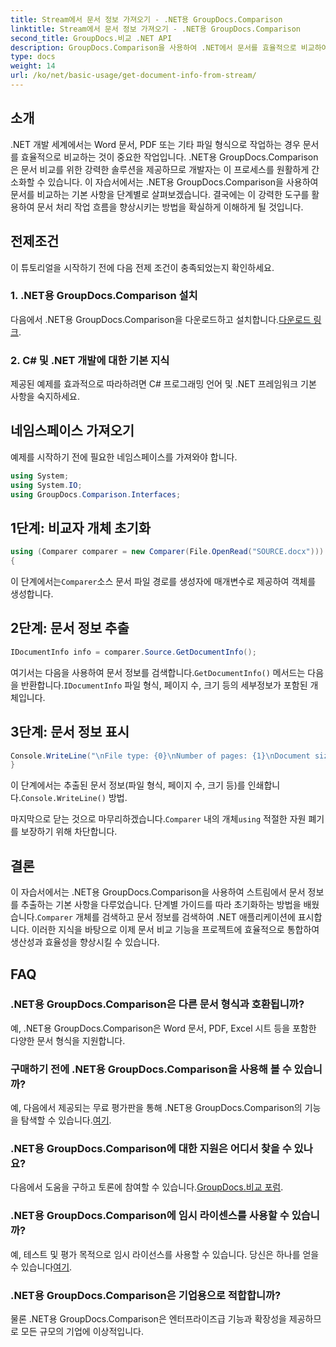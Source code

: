 ```yaml
---
title: Stream에서 문서 정보 가져오기 - .NET용 GroupDocs.Comparison
linktitle: Stream에서 문서 정보 가져오기 - .NET용 GroupDocs.Comparison
second_title: GroupDocs.비교 .NET API
description: GroupDocs.Comparison을 사용하여 .NET에서 문서를 효율적으로 비교하여 문서 처리 워크플로를 원활하게 향상시키는 방법을 알아보세요.
type: docs
weight: 14
url: /ko/net/basic-usage/get-document-info-from-stream/
---
```

## 소개
.NET 개발 세계에서는 Word 문서, PDF 또는 기타 파일 형식으로 작업하는 경우 문서를 효율적으로 비교하는 것이 중요한 작업입니다. .NET용 GroupDocs.Comparison은 문서 비교를 위한 강력한 솔루션을 제공하므로 개발자는 이 프로세스를 원활하게 간소화할 수 있습니다. 이 자습서에서는 .NET용 GroupDocs.Comparison을 사용하여 문서를 비교하는 기본 사항을 단계별로 살펴보겠습니다. 결국에는 이 강력한 도구를 활용하여 문서 처리 작업 흐름을 향상시키는 방법을 확실하게 이해하게 될 것입니다.
## 전제조건
이 튜토리얼을 시작하기 전에 다음 전제 조건이 충족되었는지 확인하세요.
### 1. .NET용 GroupDocs.Comparison 설치
 다음에서 .NET용 GroupDocs.Comparison을 다운로드하고 설치합니다.[다운로드 링크](https://releases.groupdocs.com/comparison/net/).
### 2. C# 및 .NET 개발에 대한 기본 지식
제공된 예제를 효과적으로 따라하려면 C# 프로그래밍 언어 및 .NET 프레임워크 기본 사항을 숙지하세요.

## 네임스페이스 가져오기
예제를 시작하기 전에 필요한 네임스페이스를 가져와야 합니다.
```csharp
using System;
using System.IO;
using GroupDocs.Comparison.Interfaces;
```

## 1단계: 비교자 개체 초기화
```csharp
using (Comparer comparer = new Comparer(File.OpenRead("SOURCE.docx")))
{
```
 이 단계에서는`Comparer`소스 문서 파일 경로를 생성자에 매개변수로 제공하여 객체를 생성합니다.
## 2단계: 문서 정보 추출
```csharp
IDocumentInfo info = comparer.Source.GetDocumentInfo();
```
 여기서는 다음을 사용하여 문서 정보를 검색합니다.`GetDocumentInfo()` 메서드는 다음을 반환합니다.`IDocumentInfo` 파일 형식, 페이지 수, 크기 등의 세부정보가 포함된 개체입니다.
## 3단계: 문서 정보 표시
```csharp
Console.WriteLine("\nFile type: {0}\nNumber of pages: {1}\nDocument size: {2} bytes", info.FileType, info.PageCount, info.Size);
}
```
 이 단계에서는 추출된 문서 정보(파일 형식, 페이지 수, 크기 등)를 인쇄합니다.`Console.WriteLine()` 방법.

 마지막으로 닫는 것으로 마무리하겠습니다.`Comparer` 내의 개체`using` 적절한 자원 폐기를 보장하기 위해 차단합니다.

## 결론
 이 자습서에서는 .NET용 GroupDocs.Comparison을 사용하여 스트림에서 문서 정보를 추출하는 기본 사항을 다루었습니다. 단계별 가이드를 따라 초기화하는 방법을 배웠습니다.`Comparer` 개체를 검색하고 문서 정보를 검색하여 .NET 애플리케이션에 표시합니다. 이러한 지식을 바탕으로 이제 문서 비교 기능을 프로젝트에 효율적으로 통합하여 생산성과 효율성을 향상시킬 수 있습니다.
## FAQ
### .NET용 GroupDocs.Comparison은 다른 문서 형식과 호환됩니까?
예, .NET용 GroupDocs.Comparison은 Word 문서, PDF, Excel 시트 등을 포함한 다양한 문서 형식을 지원합니다.
### 구매하기 전에 .NET용 GroupDocs.Comparison을 사용해 볼 수 있습니까?
 예, 다음에서 제공되는 무료 평가판을 통해 .NET용 GroupDocs.Comparison의 기능을 탐색할 수 있습니다.[여기](https://releases.groupdocs.com/).
### .NET용 GroupDocs.Comparison에 대한 지원은 어디서 찾을 수 있나요?
 다음에서 도움을 구하고 토론에 참여할 수 있습니다.[GroupDocs.비교 포럼](https://forum.groupdocs.com/c/comparison/12).
### .NET용 GroupDocs.Comparison에 임시 라이센스를 사용할 수 있습니까?
 예, 테스트 및 평가 목적으로 임시 라이선스를 사용할 수 있습니다. 당신은 하나를 얻을 수 있습니다[여기](https://purchase.groupdocs.com/temporary-license/).
### .NET용 GroupDocs.Comparison은 기업용으로 적합합니까?
물론 .NET용 GroupDocs.Comparison은 엔터프라이즈급 기능과 확장성을 제공하므로 모든 규모의 기업에 이상적입니다.